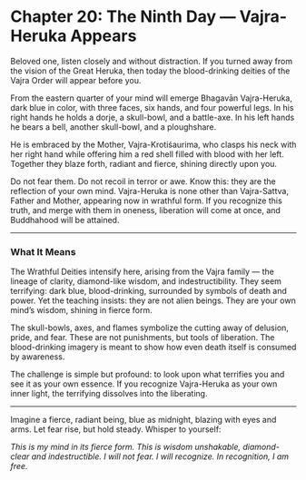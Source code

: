 # Chapter 20: The Ninth Day — Vajra-Heruka Appears

Beloved one, listen closely and without distraction. If you turned away from the vision of the Great Heruka, then today the blood-drinking deities of the Vajra Order will appear before you.

From the eastern quarter of your mind will emerge Bhagavān Vajra-Heruka, dark blue in color, with three faces, six hands, and four powerful legs. In his right hands he holds a dorje, a skull-bowl, and a battle-axe. In his left hands he bears a bell, another skull-bowl, and a ploughshare.

He is embraced by the Mother, Vajra-Krotiśaurima, who clasps his neck with her right hand while offering him a red shell filled with blood with her left. Together they blaze forth, radiant and fierce, shining directly upon you.

Do not fear them. Do not recoil in terror or awe. Know this: they are the reflection of your own mind. Vajra-Heruka is none other than Vajra-Sattva, Father and Mother, appearing now in wrathful form. If you recognize this truth, and merge with them in oneness, liberation will come at once, and Buddhahood will be attained.

---

### What It Means

The Wrathful Deities intensify here, arising from the Vajra family — the lineage of clarity, diamond-like wisdom, and indestructibility. They seem terrifying: dark blue, blood-drinking, surrounded by symbols of death and power. Yet the teaching insists: they are not alien beings. They are your own mind’s wisdom, shining in fierce form.

The skull-bowls, axes, and flames symbolize the cutting away of delusion, pride, and fear. These are not punishments, but tools of liberation. The blood-drinking imagery is meant to show how even death itself is consumed by awareness.

The challenge is simple but profound: to look upon what terrifies you and see it as your own essence. If you recognize Vajra-Heruka as your own inner light, the terrifying dissolves into the liberating.

---

Imagine a fierce, radiant being, blue as midnight, blazing with eyes and arms. Let fear rise, but hold steady. Whisper to yourself:

*This is my mind in its fierce form.
This is wisdom unshakable,
diamond-clear and indestructible.
I will not fear. I will recognize.
In recognition, I am free.*
